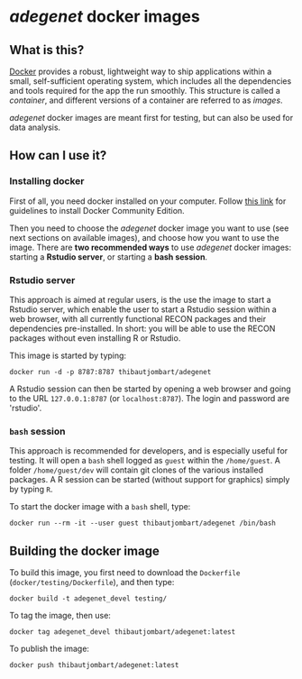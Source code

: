 
*adegenet* docker images
========================

What is this?
-------------

[Docker](https://www.docker.com/what-docker) provides a robust, lightweight way
to ship applications within a small, self-sufficient operating system, which
includes all the dependencies and tools required for the app the run
smoothly. This structure is called a *container*, and different versions of a
container are referred to as *images*.

*adegenet* docker images are meant first for testing, but can also be used for
 data analysis.



How can I use it?
-----------------

### Installing docker

First of all, you need docker installed on your computer. Follow [this
link](https://www.docker.com/community-edition#/download) for guidelines to
install Docker Community Edition.

Then you need to choose the *adegenet* docker image you want to use (see next
sections on available images), and choose how you want to use the image. There
are **two recommended ways** to use *adegenet* docker images: starting a **Rstudio
server**, or starting a **bash session**.


### Rstudio server 

This approach is aimed at regular users, is the use the image to start a Rstudio
server, which enable the user to start a Rstudio session within a web browser,
with all currently functional RECON packages and their dependencies
pre-installed. In short: you will be able to use the RECON packages without even
installing R or Rstudio.

This image is started by typing:
```
docker run -d -p 8787:8787 thibautjombart/adegenet
```

A Rstudio session can then be started by opening a web browser and going to the
URL `127.0.0.1:8787` (or `localhost:8787`). The login and password are
'rstudio'.




### `bash` session

This approach is recommended for developers, and is especially useful for
testing. It will open a `bash` shell logged as `guest` within the
`/home/guest`. A folder `/home/guest/dev` will contain git clones of the various
installed packages. A R session can be started (without support for graphics)
simply by typing `R`.

To start the docker image with a `bash` shell, type:
```
docker run --rm -it --user guest thibautjombart/adegenet /bin/bash
```



Building the docker image
-------------------------

To build this image, you first need to download the `Dockerfile`
(`docker/testing/Dockerfile`), and then type:

```
docker build -t adegenet_devel testing/
```

To tag the image, then use:
```
docker tag adegenet_devel thibautjombart/adegenet:latest
```

To publish the image:
```
docker push thibautjombart/adegenet:latest
```
